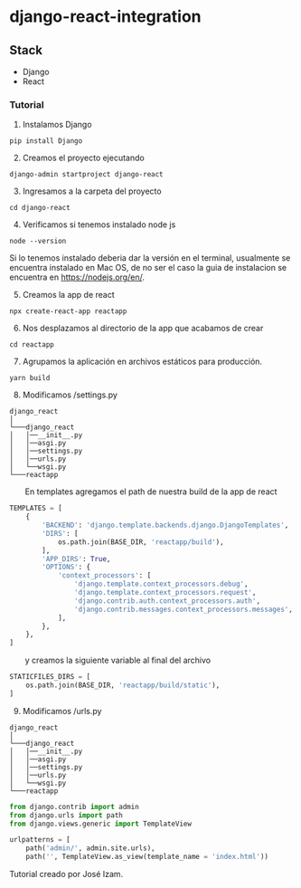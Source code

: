 # django-react-integration
## Stack
* Django
* React

### Tutorial
1. Instalamos Django
```
pip install Django
```
2. Creamos el proyecto ejecutando
```
django-admin startproject django-react
```
3. Ingresamos a la carpeta del proyecto 
```
cd django-react
```
4. Verificamos si tenemos instalado node js  

```
node --version
```  
Si lo tenemos instalado deberia dar la versión en el terminal, usualmente se encuentra instalado en Mac OS, de no ser el caso la guia de instalacion se encuentra en https://nodejs.org/en/.

5. Creamos la app de react 
```
npx create-react-app reactapp
```
6. Nos desplazamos al directorio de la app que acabamos de crear
```
cd reactapp
```
7. Agrupamos la aplicación en archivos estáticos para producción.
```
yarn build
```

8. Modificamos /settings.py

```
django_react
│ 
└───django_react
│   │──__init__.py
│   │──asgi.py
│   │──settings.py
│   │──urls.py
│   └──wsgi.py
└───reactapp
``` 
&nbsp;&nbsp;&nbsp;&nbsp;&nbsp;&nbsp; En templates agregamos el path de nuestra build de la app de react
```python
TEMPLATES = [
    {
        'BACKEND': 'django.template.backends.django.DjangoTemplates',
        'DIRS': [
            os.path.join(BASE_DIR, 'reactapp/build'),
        ],
        'APP_DIRS': True,
        'OPTIONS': {
            'context_processors': [
                'django.template.context_processors.debug',
                'django.template.context_processors.request',
                'django.contrib.auth.context_processors.auth',
                'django.contrib.messages.context_processors.messages',
            ],
        },
    },
]
```
&nbsp;&nbsp;&nbsp;&nbsp;&nbsp;&nbsp; y creamos la siguiente variable al final del archivo

```python
STATICFILES_DIRS = [
    os.path.join(BASE_DIR, 'reactapp/build/static'),
]
```
9. Modificamos /urls.py
```
django_react
│ 
└───django_react
│   │──__init__.py
│   │──asgi.py
│   │──settings.py
│   │──urls.py
│   └──wsgi.py
└───reactapp
```
```python
from django.contrib import admin
from django.urls import path
from django.views.generic import TemplateView

urlpatterns = [
    path('admin/', admin.site.urls),
    path('', TemplateView.as_view(template_name = 'index.html'))
```
Tutorial creado por José Izam.